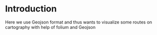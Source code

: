 # Introduction 


Here we use Geojson format and thus wants to visualize some routes on cartography with help of folium and Geojson
